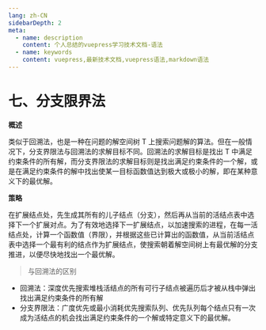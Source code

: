 ```yaml
---
lang: zh-CN
sidebarDepth: 2
meta:
  - name: description
    content: 个人总结的vuepress学习技术文档-语法
  - name: keywords
    content: vuepress,最新技术文档,vuepress语法,markdown语法
---
```


# 七、分支限界法

**概述**

类似于回溯法，也是一种在问题的解空间树 T 上搜索问题解的算法。但在一般情况下，分支界限法与回溯法的求解目标不同。回溯法的求解目标是找出 T 中满足约束条件的所有解，而分支界限法的求解目标则是找出满足约束条件的一个解，或是在满足约束条件的解中找出使某一目标函数值达到极大或极小的解，即在某种意义下的最优解。

**策略**

在扩展结点处，先生成其所有的儿子结点（分支），然后再从当前的活结点表中选择下一个扩展对点。为了有效地选择下一扩展结点，以加速搜索的进程，在每一活结点处，计算一个函数值（界限），并根据这些已计算出的函数值，从当前活结点表中选择一个最有利的结点作为扩展结点，使搜索朝着解空间树上有最优解的分支推进，以便尽快地找出一个最优解。

> 与回溯法的区别

- 回溯法：深度优先搜索堆栈活结点的所有可行子结点被遍历后才被从栈中弹出找出满足约束条件的所有解
- 分支界限法：广度优先或最小消耗优先搜索队列、优先队列每个结点只有一次成为活结点的机会找出满足约束条件的一个解或特定意义下的最优解。
